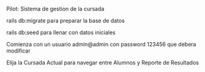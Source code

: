 Pilot: Sistema de gestion de la cursada

rails db:migrate para preparar la base de datos

rails db:seed para llenar con datos iniciales

Comienza con un usuario admin@admin con password 123456 que debera modificar

Elija la Cursada Actual para navegar entre Alumnos y Reporte de Resultados


